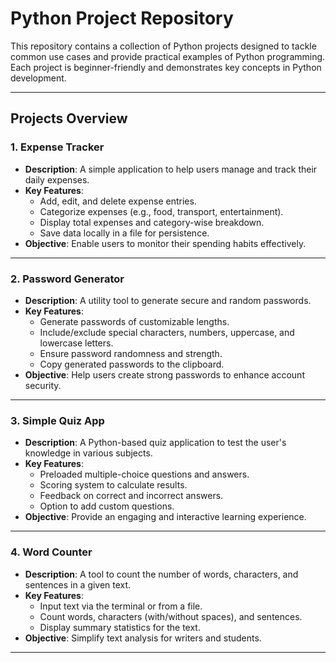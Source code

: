 # Python Project Repository

This repository contains a collection of Python projects designed to tackle common use cases and provide practical examples of Python programming. Each project is beginner-friendly and demonstrates key concepts in Python development.

---

## Projects Overview

### 1. **Expense Tracker**
- **Description**: A simple application to help users manage and track their daily expenses.
- **Key Features**:
  - Add, edit, and delete expense entries.
  - Categorize expenses (e.g., food, transport, entertainment).
  - Display total expenses and category-wise breakdown.
  - Save data locally in a file for persistence.
- **Objective**: Enable users to monitor their spending habits effectively.

---

### 2. **Password Generator**
- **Description**: A utility tool to generate secure and random passwords.
- **Key Features**:
  - Generate passwords of customizable lengths.
  - Include/exclude special characters, numbers, uppercase, and lowercase letters.
  - Ensure password randomness and strength.
  - Copy generated passwords to the clipboard.
- **Objective**: Help users create strong passwords to enhance account security.

---

### 3. **Simple Quiz App**
- **Description**: A Python-based quiz application to test the user's knowledge in various subjects.
- **Key Features**:
  - Preloaded multiple-choice questions and answers.
  - Scoring system to calculate results.
  - Feedback on correct and incorrect answers.
  - Option to add custom questions.
- **Objective**: Provide an engaging and interactive learning experience.

---

### 4. **Word Counter**
- **Description**: A tool to count the number of words, characters, and sentences in a given text.
- **Key Features**:
  - Input text via the terminal or from a file.
  - Count words, characters (with/without spaces), and sentences.
  - Display summary statistics for the text.
- **Objective**: Simplify text analysis for writers and students.

---

